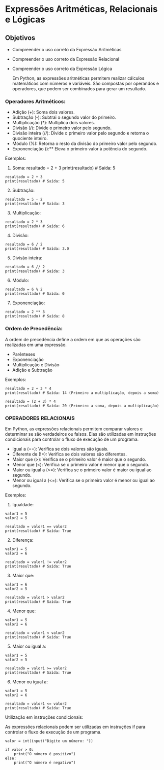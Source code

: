 # Expressões Aritméticas, Relacionais e Lógicas
## Objetivos
- Compreender o uso correto da Expressão Aritméticas
- Compreender o uso correto da Expressão Relacional
- Compreender o uso correto da Expressão Lógica

  Em Python, as expressões aritméticas permitem realizar cálculos matemáticos com números e variáveis. São compostas por operandos e operadores, que podem ser combinados para gerar um resultado.

### Operadores Aritméticos:

- Adição (+): Soma dois valores.
- Subtração (-): Subtrai o segundo valor do primeiro.
- Multiplicação (*): Multiplica dois valores.
- Divisão (/): Divide o primeiro valor pelo segundo.
- Divisão inteira (//): Divide o primeiro valor pelo segundo e retorna o quociente inteiro.
- Módulo (%): Retorna o resto da divisão do primeiro valor pelo segundo.
- Exponenciação ():** Eleva o primeiro valor à potência do segundo.

Exemplos:

1. Soma:
   resultado = 2 + 3
   print(resultado) # Saída: 5
```
resultado = 2 + 3
print(resultado) # Saída: 5
```   

2. Subtração:
```
resultado = 5 - 2
print(resultado) # Saída: 3
```
3. Multiplicação:
```
resultado = 2 * 3
print(resultado) # Saída: 6
```
4. Divisão:

```
resultado = 6 / 2
print(resultado) # Saída: 3.0
```
5. Divisão inteira:

```
resultado = 6 // 2
print(resultado) # Saída: 3
```
6. Módulo:

```
resultado = 6 % 2
print(resultado) # Saída: 0
```
7. Exponenciação:

```
resultado = 2 ** 3
print(resultado) # Saída: 8
```

### Ordem de Precedência:

A ordem de precedência define a ordem em que as operações são realizadas em uma expressão.

- Parênteses
- Exponenciação
- Multiplicação e Divisão
- Adição e Subtração
  
Exemplos:

```
resultado = 2 + 3 * 4
print(resultado) # Saída: 14 (Primeiro a multiplicação, depois a soma)

resultado = (2 + 3) * 4
print(resultado) # Saída: 20 (Primeiro a soma, depois a multiplicação)
```

### OPERADORES RELACIONAIS

Em Python, as expressões relacionais permitem comparar valores e determinar se são verdadeiros ou falsos. Elas são utilizadas em instruções condicionais para controlar o fluxo de execução de um programa.


- Igual a (==): Verifica se dois valores são iguais.
- Diferente de (!=): Verifica se dois valores são diferentes.
- Maior que (>): Verifica se o primeiro valor é maior que o segundo.
- Menor que (<): Verifica se o primeiro valor é menor que o segundo.
- Maior ou igual a (>=): Verifica se o primeiro valor é maior ou igual ao segundo.
- Menor ou igual a (<=): Verifica se o primeiro valor é menor ou igual ao segundo.
  
Exemplos:

1. Igualdade:

```
valor1 = 5
valor2 = 5

resultado = valor1 == valor2
print(resultado) # Saída: True
```

2. Diferença:

```
valor1 = 5
valor2 = 6

resultado = valor1 != valor2
print(resultado) # Saída: True
```

3. Maior que:

```
valor1 = 6
valor2 = 5

resultado = valor1 > valor2
print(resultado) # Saída: True
```

4. Menor que:

```
valor1 = 5
valor2 = 6

resultado = valor1 < valor2
print(resultado) # Saída: True
```

5. Maior ou igual a:

```
valor1 = 5
valor2 = 5

resultado = valor1 >= valor2
print(resultado) # Saída: True
```

6. Menor ou igual a:

```
valor1 = 5
valor2 = 6

resultado = valor1 <= valor2
print(resultado) # Saída: True
```

Utilização em instruções condicionais:

As expressões relacionais podem ser utilizadas em instruções if para controlar o fluxo de execução de um programa.

```
valor = int(input("Digite um número: "))

if valor > 0:
    print("O número é positivo")
else:
    print("O número é negativo")
```
